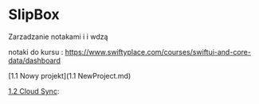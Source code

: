 # SlipBox

Zarzadzanie notakami i i wdzą

notaki do kursu : https://www.swiftyplace.com/courses/swiftui-and-core-data/dashboard

[1.1 Nowy projekt](1.1 NewProject.md)

[1.2 Cloud Sync](1.2.CloduSync.md):

